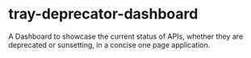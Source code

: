 # tray-deprecator-dashboard

A Dashboard to showcase the current status of APIs, whether they are deprecated or sunsetting, in a concise one page application.
